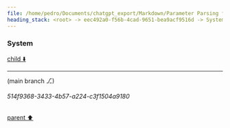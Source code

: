```yaml
---
file: /home/pedro/Documents/chatgpt_export/Markdown/Parameter Parsing for Python.md
heading_stack: <root> -> eec492a0-f56b-4cad-9651-bea9acf9516d -> System
---
```

### System

[child ⬇️](#514f9368-3433-4b57-a224-c3f1504a9180)

---

(main branch ⎇)
###### 514f9368-3433-4b57-a224-c3f1504a9180
[parent ⬆️](#eec492a0-f56b-4cad-9651-bea9acf9516d)
